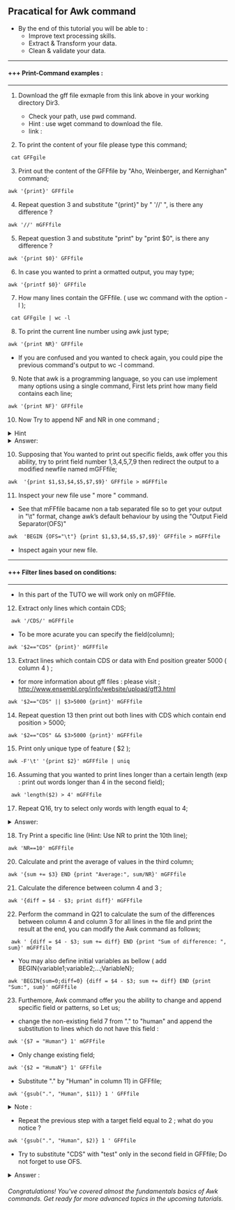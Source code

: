 ##  Pracatical for Awk command

 * By the end of this tutorial you will be able to : 
   - Improve text processing skills.
   - Extract & Transform your data.
   - Clean & validate your data.
---------------------------------------------------------------------------------------------------------------------------------
#### +++ Print-Command examples : 
---------------------------------------------------------------------------------------------------------------------------------
1. Download the gff file exmaple from this link above in your working directory Dir3. 
   - Check your path, use pwd command.
   - Hint : use wget command to download the file.
   - link : 

2. To print the content of your file please type this command;

```markdown
 cat GFFgile 
```

3. Print out the content of the GFFfile by "Aho, Weinberger, and Kernighan" command;

```markdown
awk '{print}' GFFfile 
```

4. Repeat question 3 and substitute "{print}" by " '//' ", is there any difference ? 

```markdown
awk '//' mGFFfile 
```

5. Repeat question 3 and substitute "print" by "print $0", is there any difference ? 

```markdown
awk '{print $0}' GFFfile 
```

6. In case you wanted to print a ormatted output, you may type; 

```markdown
awk '{printf $0}' GFFfile 
```

7. How many lines contain the GFFfile. ( use wc command with the option -l ); 

```markdown
 cat GFFgile | wc -l 
```

8. To print the current line number using awk just type;

```markdown
awk '{print NR}' GFFfile  
```

* If you are confused and you wanted to check again, you could pipe the previous command's output to wc -l command. 

9. Note that awk is a programming language, so you can use implement many options using a single command, First lets print how many field contains each line; 

```markdown
awk '{print NF}' GFFfile 
```

10. Now Try to append NF and NR in one command ;


<details>
<summary> Hint </summary>
<p> You could write a string in your command exp awk '{ ... ,"your string", ...}' input </p> 
</details>
<details>
<summary> Answer: </summary>

```markdown
 awk '{print "The number of field in line",NR," is : ", NF}' GFFfile 
```
</details>

10. Supposing that You wanted to print out specific fields, awk offer you this ability, try to print field number 1,3,4,5,7,9 then redirect the output to a  modified newfile named mGFFfile;

```markdown
awk  '{print $1,$3,$4,$5,$7,$9}' GFFfile > mGFFfile
```

11. Inspect your new file use " more " command.
  - See that mFFfile bacame non a tab separated file so to get your output in "\t" format, change awk’s default behaviour by using the "Output Field Separator(OFS)" 

```markdown
awk  'BEGIN {OFS="\t"} {print $1,$3,$4,$5,$7,$9}' GFFfile > mGFFfile
```

  - Inspect again your new file. 
---------------------------------------------------------------------------------------------------------------------------------
#### +++ Filter lines based on conditions: 
---------------------------------------------------------------------------------------------------------------------------------
* In this part of the TUTO we will work only on mGFFfile. 

12. Extract only lines which contain CDS; 

```markdown
 awk '/CDS/' mGFFfile 
```

* To be more acurate you can specify the field(column); 

```markdown
awk '$2=="CDS" {print}' mGFFfile 
```

13. Extract lines which contain CDS or data with End position greater 5000 ( column 4 ) ; 
  - for more information about gff files : please visit ; http://www.ensembl.org/info/website/upload/gff3.html

```markdown
awk '$2=="CDS" || $3>5000 {print}' mGFFfile
```

14. Repeat question 13 then print out both lines with CDS which contain end position > 5000; 

```markdown
awk '$2=="CDS" && $3>5000 {print}' mGFFfile 
```

15. Print only unique type of feature ( $2 ); 

```markdown
awk -F'\t' '{print $2}' mGFFfile | uniq
```

16. Assuming that you wanted to print lines longer than a certain length (exp : print out words longer than 4 in the second field);

```markdown
 awk 'length($2) > 4' mGFFfile 
```

17. Repeat Q16, try to select only words with length equal to 4; 
<details>
<summary> Answer: </summary>

```markdown
awk 'length($2)== 4' mGFFfile 
```

</details>

18. Try Print a specific line (Hint: Use NR to print the 10th line);

```markdown
awk 'NR==10' mGFFfile
```

20. Calculate and print the average of values in the third column; 

```markdown
awk '{sum += $3} END {print "Average:", sum/NR}' mGFFfile 
```

21. Calculate the diference between column 4 and 3 ; 

```markdown
awk '{diff = $4 - $3; print diff}' mGFFfile
```

22. Perform the command in Q21 to calculate the sum of the differences between column 4 and column 3 for all lines in the file and print the result at the end, you can modify the Awk command as follows; 

```markdwon
 awk ' {diff = $4 - $3; sum += diff} END {print "Sum of difference: ", sum}' mGFFfile 
```

- You may also define initial variables as bellow ( add BEGIN{variable1;variable2;...;VariableN}; 

```markdwon
awk 'BEGIN{sum=0;diff=0} {diff = $4 - $3; sum += diff} END {print "Sum:", sum}' mGFFfile 
```
23. Furthemore, Awk command offer you the ability to change and append specific field or patterns, so Let us; 
  * change the non-existing field 7 from "." to "human" and append the substitution to lines which do not have this field :  

```markdown 
awk '{$7 = "Human"} 1' mGFFfile 
```

 * Only change existing field; 

```markdown 
awk '{$2 = "HumaN"} 1' GFFfile
```

 * Substitute "." by  "Human" in column 11) in GFFfile; 

```markdown 
awk '{gsub(".", "Human", $11)} 1 ' GFFfile 
```

<details>
<summary> Note : </summary>
<p>
   => Note1 : that gsub is a built-in function in Awk that stands for "global substitution." It is used to search for a pattern within each line of input text and replace all occurrences of that pattern with a specified replacement text: 
       * "." : Is the :regexp: regular expression pattern you want to search for within the target string.
       * "Human" : IS the :replacement: the text that you want to replace the matched pattern with.
       * $1 : IS the :target: the variable or field where you want to perform the substitution. 
       * 1 :IS a common Awk idiom that means to print the modified line.
   
   => Note2 : Nothing here to be changer as the reason there is no field 11 to change. 
</p>
</details>

 * Repeat the previous step with a target field equal to 2 ; what do you notice ? 

```markdown 
awk '{gsub(".", "Human", $2)} 1 ' GFFfile 
```

 * Try to substitute "CDS" with "test" only in the second field in GFFfile; Do not forget to use OFS. 

<details>
<summary> Answer : </summary>

```markdown 
awk 'BEGIN{OFS="\t"} {gsub("CDS", "test", $2)} 1' mGFFfile 
```

</details>

###### Congratulations! You've covered almost the fundamentals basics  of Awk commands. Get ready for more advanced topics in the upcoming tutorials.



